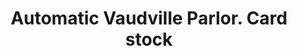 ---
doi: 10.7916/D8R22CG4
date_other: '1905'
date_other_textual: '1905'
form: printed ephemera
genre:
- Card stock
name:
- Automatic Vaudville Parlor
object_in_context_url: https://biggert.cul.columbia.edu/items/view/ave_biggert_01304
subject_hierarchical_geographic:
- Euclid Beach Park, Ohio, United States
subject_name:
- Automatic Vaudville Parlor
title: Automatic Vaudville Parlor. Card stock
sort_title: Automatic Vaudville Parlor. Card stock
call_number: ave_biggert_01304
coordinates:
- 41.580,-81.570
pid: ave_biggert_01304
identifiers: ave_biggert_01304
thumbnail: https://derivativo-2.library.columbia.edu/iiif/2/ldpd:343335/full/!256,256/0/native.jpg
permalink: /biggert/ave_biggert_01304/
layout: iiif-image-page
---